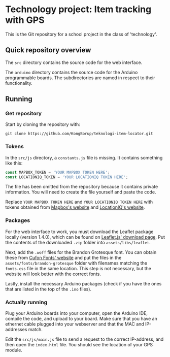 # Technology project: Item tracking with GPS
This is the Git repository for a school project in the class of 'technology'.

## Quick repository overview
The `src` directory contains the source code for the web interface.

The `arduino` directory contains the source code for the Arduino programmable
boards. The subdirectories are named in respect to their functionality.

## Running
### Get repository
Start by cloning the repository with:
```
git clone https://github.com/KongBorup/teknologi-item-locator.git
```

### Tokens
In the `src/js` directory, a `constants.js` file is missing. It contains
something like this:
```js
const MAPBOX_TOKEN = 'YOUR MAPBOX TOKEN HERE';
const LOCATIONIQ_TOKEN = 'YOUR LOCATIONIQ TOKEN HERE';
```
The file has been omitted from the repository because it contains private
information. You will need to create the file yourself and paste the code.

Replace `YOUR MAPBOX TOKEN HERE` and `YOUR LOCATIONIQ TOKEN HERE` with tokens
obtained from [Mapbox's website] and [LocationIQ's website].

### Packages
For the web interface to work, you must download the Leaflet package locally
(version 1.4.0), which can be found on [Leaflet.js' download page]. Put the
contents of the downloaded `.zip` folder into `assets/libs/leaflet`.

Next, add the `.woff` files for the Brandon Grotesque font. You can obtain these
from [Cufon Fonts' website] and put the files in the
`assets/fonts/brandon-grotesque` folder with filenames matching the `fonts.css`
file in the same location. This step is not necessary, but the website will look
better with the correct fonts.

Lastly, install the necessary Arduino packages (check if you have the ones that
are listed in the top of the `.ino` files).

### Actually running
Plug your Arduino boards into your computer, open the Arduino IDE, compile the
code, and upload to your board. Make sure that you have an ethernet cable
plugged into your webserver and that the MAC and IP-addresses match.

Edit the `src/js/main.js` file to send a request to the correct IP-address, and 
then open the `index.html` file. You should see the location of your GPS module.

[Mapbox's website]: https://www.mapbox.com
[LocationIQ's website]: https://locationiq.com
[Leaflet.js' download page]: https://leafletjs.com/download.html
[Cufon Fonts' website]: https://www.cufonfonts.com